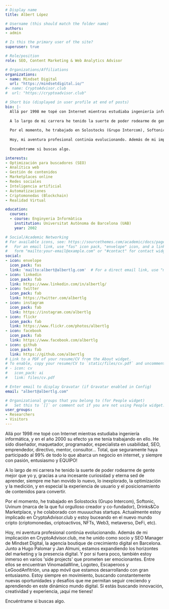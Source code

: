 ```yaml
---
# Display name
title: Albert López

# Username (this should match the folder name)
authors:
- admin

# Is this the primary user of the site?
superuser: true

# Role/position
role: SEO, Content Marketing & Web Analytics Advisor

# Organizations/Affiliations
organizations:
- name: Mindset Digital
  url: "https://mindsetdigital.io/"
#- name: CryptoAdvisor.club
#  url: "https://cryptoadvisor.club"

# Short bio (displayed in user profile at end of posts)
bio: |-
  Allá por 1998 me topé con Internet mientras estudiaba ingeniería informática, y en el año 2000 su efecto ya me tenía trabajando en ello. He sido diseñador, maquetador, programador, especialista en usabilidad, SEO, emprendedor, directivo, mentor, consultor... Total, que seguramente haya participado al 99% de todo lo que abarca un negocio en internet, y siempre con pasión, entusiasmo y EQUIPO!
  
  A lo largo de mi carrera he tenido la suerte de poder rodearme de gente mejor que yo y, gracias a una incesante curiosidad y eterna sed de aprender, siempre me han movido lo nuevo, lo inexplorado, la optimización y la medición, y en especial la experiencia de usuario y el posicionamiento de contenidos para convertir.
  
  Por el momento, he trabajado en Solostocks (Grupo Intercom), Softonic, Uvinum (marca de la que fui orgulloso creador y co-fundador), Drinks&Co Marketplace, y he colaborado con muuuuchas startups. Actualmente estoy implicado en CryptoAdvisor.club y estoy buceando en el nuevo mundo cripto (criptomonedas, criptoactivos, NFTs, Web3, metaverso, DeFi, etc).
  
  Hoy, mi aventura profesional continúa evolucionando. Además de mi implicación en CryptoAdvisor.club, me he unido como socio y SEO Manager de Mindset Digital, la agencia boutique de crecimiento digital en Barcelona. Junto a Hugo Palomar y Jan Almuni, estamos expandiendo los horizontes del marketing y la presencia digital. Y por si fuera poco, también estoy inmerso en varios 'side projects' que prometen ser emocionantes. Entre ellos se encuentran VinomadaWine, Logoteo, Escaperoos y LeGoodAnfitrión, una app móvil que estamos desarrollando con gran entusiasmo. Estoy siempre en movimiento, buscando constantemente nuevas oportunidades y desafíos que me permitan seguir creciendo y aprendiendo en este dinámico mundo digital. Si estás buscando innovación, creatividad y experiencia, ¡aquí me tienes!
  
  Encuéntrame si buscas algo.

interests:
- Optimización para buscadores (SEO)
- Analítica web
- Gestión de contenidos
- Marketplaces online
- Redes sociales
- Inteligencia artificial
- Automatizaciones
- Criptomonedas (Blockchain)
- Realidad Virtual

education:
  courses:
  - course: Enginyeria Informàtica
    institution: Universitat Autònoma de Barcelona (UAB)
    year: 2002

# Social/Academic Networking
# For available icons, see: https://sourcethemes.com/academic/docs/page-builder/#icons
#   For an email link, use "fas" icon pack, "envelope" icon, and a link in the
#   form "mailto:your-email@example.com" or "#contact" for contact widget.
social:
- icon: envelope
  icon_pack: fas
  link: 'mailto:albert@albertlg.com'  # For a direct email link, use "mailto:test@example.org".
- icon: linkedin
  icon_pack: fab
  link: https://www.linkedin.com/in/albertlg/
- icon: twitter
  icon_pack: fab
  link: https://twitter.com/albertlg
- icon: instagram
  icon_pack: fab
  link: https://instagram.com/albertlg
- icon: flickr
  icon_pack: fab
  link: https://www.flickr.com/photos/albertlg
- icon: facebook
  icon_pack: fab
  link: https://www.facebook.com/albertlg
- icon: github
  icon_pack: fab
  link: https://github.com/albertlg
# Link to a PDF of your resume/CV from the About widget.
# To enable, copy your resume/CV to `static/files/cv.pdf` and uncomment the lines below.
# - icon: cv
#   icon_pack: ai
#   link: files/cv.pdf

# Enter email to display Gravatar (if Gravatar enabled in Config)
email: "albert@albertlg.com"

# Organizational groups that you belong to (for People widget)
#   Set this to `[]` or comment out if you are not using People widget.
user_groups:
- Researchers
- Visitors
---
```


Allá por 1998 me topé con Internet mientras estudiaba ingeniería informática, y en el año 2000 su efecto ya me tenía trabajando en ello. He sido diseñador, maquetador, programador, especialista en usabilidad, SEO, emprendedor, directivo, mentor, consultor... Total, que seguramente haya participado al 99% de todo lo que abarca un negocio en internet, y siempre con pasión, entusiasmo y EQUIPO!

A lo largo de mi carrera he tenido la suerte de poder rodearme de gente mejor que yo y, gracias a una incesante curiosidad y eterna sed de aprender, siempre me han movido lo nuevo, lo inexplorado, la optimización y la medición, y en especial la experiencia de usuario y el posicionamiento de contenidos para convertir.

Por el momento, he trabajado en Solostocks (Grupo Intercom), Softonic, Uvinum (marca de la que fui orgulloso creador y co-fundador), Drinks&Co Marketplace, y he colaborado con muuuuchas startups. Actualmente estoy implicado en CryptoAdvisor.club y estoy buceando en el nuevo mundo cripto (criptomonedas, criptoactivos, NFTs, Web3, metaverso, DeFi, etc).

Hoy, mi aventura profesional continúa evolucionando. Además de mi implicación en CryptoAdvisor.club, me he unido como socio y SEO Manager de Mindset Digital, la agencia boutique de crecimiento digital en Barcelona. Junto a Hugo Palomar y Jan Almuni, estamos expandiendo los horizontes del marketing y la presencia digital. Y por si fuera poco, también estoy inmerso en varios 'side projects' que prometen ser emocionantes. Entre ellos se encuentran VinomadaWine, Logoteo, Escaperoos y LeGoodAnfitrión, una app móvil que estamos desarrollando con gran entusiasmo. Estoy siempre en movimiento, buscando constantemente nuevas oportunidades y desafíos que me permitan seguir creciendo y aprendiendo en este dinámico mundo digital. Si estás buscando innovación, creatividad y experiencia, ¡aquí me tienes!

Encuéntrame si buscas algo.
